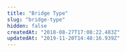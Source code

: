```yaml
---
title: "Bridge Type"
slug: "bridge-type"
hidden: false
createdAt: "2018-08-27T17:08:22.483Z"
updatedAt: "2019-11-20T14:48:16.939Z"
---
```

